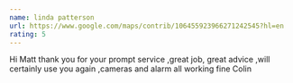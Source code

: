 ```yaml
---
name: linda patterson
url: https://www.google.com/maps/contrib/106455923966271242545?hl=en
rating: 5
---
```


Hi Matt thank you for your prompt service ,great job, great advice  ,will certainly use you again ,cameras and alarm all working fine
Colin
